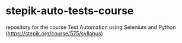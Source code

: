# stepik-auto-tests-course
repository for the course Test Automation using Selenium and Python (https://stepik.org/course/575/syllabus)
